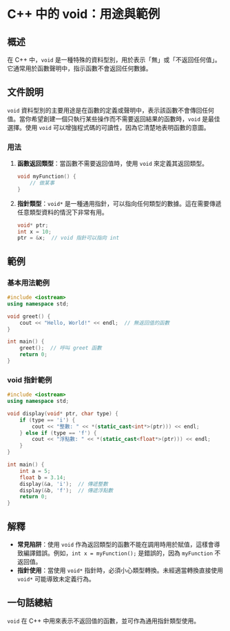 <!--
Meta Description: # C++ 中的 void：用途與範例 ## 概述 在 C++ 中，`void` 是一種特殊的資料型別，用於表示「無」或「不返回任何值」。它通常用於函數聲明中，指示函數不會返回任何數據。 ## 文件說明 `void` 資料型別的主要用途是在函數的定義或聲明中，表示該函數不會傳回任何值。當你希望創建一...
Meta Keywords: void, int, ptr, cpp, myfunction
-->

# C++ 中的 void：用途與範例

## 概述
在 C++ 中，`void` 是一種特殊的資料型別，用於表示「無」或「不返回任何值」。它通常用於函數聲明中，指示函數不會返回任何數據。

## 文件說明
`void` 資料型別的主要用途是在函數的定義或聲明中，表示該函數不會傳回任何值。當你希望創建一個只執行某些操作而不需要返回結果的函數時，`void` 是最佳選擇。使用 `void` 可以增強程式碼的可讀性，因為它清楚地表明函數的意圖。

### 用法
1. **函數返回類型**：當函數不需要返回值時，使用 `void` 來定義其返回類型。
   ```cpp
   void myFunction() {
       // 做某事
   }
   ```

2. **指針類型**：`void*` 是一種通用指針，可以指向任何類型的數據。這在需要傳遞任意類型資料的情況下非常有用。
   ```cpp
   void* ptr;
   int x = 10;
   ptr = &x;  // void 指針可以指向 int
   ```

## 範例
### 基本用法範例
```cpp
#include <iostream>
using namespace std;

void greet() {
    cout << "Hello, World!" << endl;  // 無返回值的函數
}

int main() {
    greet();  // 呼叫 greet 函數
    return 0;
}
```

### void 指針範例
```cpp
#include <iostream>
using namespace std;

void display(void* ptr, char type) {
    if (type == 'i') {
        cout << "整數: " << *(static_cast<int*>(ptr))) << endl;
    } else if (type == 'f') {
        cout << "浮點數: " << *(static_cast<float*>(ptr))) << endl;
    }
}

int main() {
    int a = 5;
    float b = 3.14;
    display(&a, 'i');  // 傳遞整數
    display(&b, 'f');  // 傳遞浮點數
    return 0;
}
```

## 解釋
- **常見陷阱**：使用 `void` 作為返回類型的函數不能在調用時用於賦值，這樣會導致編譯錯誤。例如，`int x = myFunction();` 是錯誤的，因為 `myFunction` 不返回值。
- **指針使用**：當使用 `void*` 指針時，必須小心類型轉換。未經適當轉換直接使用 `void*` 可能導致未定義行為。

## 一句話總結
`void` 在 C++ 中用來表示不返回值的函數，並可作為通用指針類型使用。
